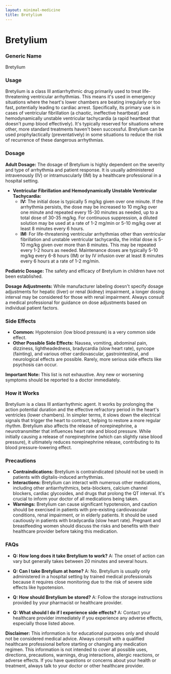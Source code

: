 ```yaml
---
layout: minimal-medicine
title: Bretylium
---
```


# Bretylium
### Generic Name
Bretylium

### Usage
Bretylium is a class III antiarrhythmic drug primarily used to treat life-threatening ventricular arrhythmias.  This means it's used in emergency situations where the heart's lower chambers are beating irregularly or too fast, potentially leading to cardiac arrest.  Specifically, its primary use is in cases of ventricular fibrillation (a chaotic, ineffective heartbeat) and hemodynamically unstable ventricular tachycardia (a rapid heartbeat that doesn't pump blood effectively).  It's typically reserved for situations where other, more standard treatments haven't been successful.  Bretylium can be used prophylactically (preventatively) in some situations to reduce the risk of recurrence of these dangerous arrhythmias.

### Dosage

**Adult Dosage:** The dosage of Bretylium is highly dependent on the severity and type of arrhythmia and patient response.  It is usually administered intravenously (IV) or intramuscularly (IM) by a healthcare professional in a hospital setting.

* **Ventricular Fibrillation and Hemodynamically Unstable Ventricular Tachycardia:**
    * **IV:** The initial dose is typically 5 mg/kg given over one minute.  If the arrhythmia persists, the dose may be increased to 10 mg/kg over one minute and repeated every 15-30 minutes as needed, up to a total dose of 30-35 mg/kg. For continuous suppression, a diluted solution may be used at a rate of 1-2 mg/min or 5-10 mg/kg over at least 8 minutes every 6 hours.
    * **IM:** For life-threatening ventricular arrhythmias other than ventricular fibrillation and unstable ventricular tachycardia, the initial dose is 5-10 mg/kg given over more than 8 minutes.  This may be repeated every 1-2 hours as needed.  Maintenance doses are typically 5-10 mg/kg every 6-8 hours (IM) or by IV infusion over at least 8 minutes every 6 hours at a rate of 1-2 mg/min.

**Pediatric Dosage:**  The safety and efficacy of Bretylium in children have not been established.


**Dosage Adjustments:**  While manufacturer labeling doesn't specify dosage adjustments for hepatic (liver) or renal (kidney) impairment, a longer dosing interval may be considered for those with renal impairment.  Always consult a medical professional for guidance on dose adjustments based on individual patient factors.

### Side Effects

* **Common:** Hypotension (low blood pressure) is a very common side effect.
* **Other Possible Side Effects:** Nausea, vomiting, abdominal pain, dizziness, lightheadedness,  bradycardia (slow heart rate), syncope (fainting), and various other cardiovascular, gastrointestinal, and neurological effects are possible.  Rarely, more serious side effects like psychosis can occur.

**Important Note:** This list is not exhaustive.  Any new or worsening symptoms should be reported to a doctor immediately.

### How it Works

Bretylium is a class III antiarrhythmic agent. It works by prolonging the action potential duration and the effective refractory period in the heart's ventricles (lower chambers).  In simpler terms, it slows down the electrical signals that trigger the heart to contract, helping to restore a more regular rhythm.  Bretylium also affects the release of norepinephrine, a neurotransmitter that influences heart rate and blood pressure. While initially causing a release of norepinephrine (which can slightly raise blood pressure), it ultimately reduces norepinephrine release, contributing to its blood pressure-lowering effect.

### Precautions

* **Contraindications:** Bretylium is contraindicated (should not be used) in patients with digitalis-induced arrhythmias.
* **Interactions:** Bretylium can interact with numerous other medications, including other antiarrhythmics, beta-blockers, calcium channel blockers, cardiac glycosides, and drugs that prolong the QT interval.  It's crucial to inform your doctor of all medications being taken.
* **Warnings:**  Bretylium can cause significant hypotension, and caution should be exercised in patients with pre-existing cardiovascular conditions, renal impairment, or in elderly patients.  It should be used cautiously in patients with bradycardia (slow heart rate). Pregnant and breastfeeding women should discuss the risks and benefits with their healthcare provider before taking this medication.

### FAQs

* **Q: How long does it take Bretylium to work?** A: The onset of action can vary but generally takes between 20 minutes and several hours.

* **Q: Can I take Bretylium at home?** A: No. Bretylium is usually only administered in a hospital setting by trained medical professionals because it requires close monitoring due to the risk of severe side effects like hypotension.

* **Q: How should Bretylium be stored?** A:  Follow the storage instructions provided by your pharmacist or healthcare provider.

* **Q: What should I do if I experience side effects?** A:  Contact your healthcare provider immediately if you experience any adverse effects, especially those listed above.

**Disclaimer:** This information is for educational purposes only and should not be considered medical advice. Always consult with a qualified healthcare professional before starting or changing any medication regimen.  This information is not intended to cover all possible uses, directions, precautions, warnings, drug interactions, allergic reactions, or adverse effects.  If you have questions or concerns about your health or treatment, always talk to your doctor or other healthcare provider.
